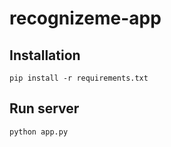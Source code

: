 # recognizeme-app

## Installation

```
pip install -r requirements.txt
```

## Run server
```
python app.py
```
